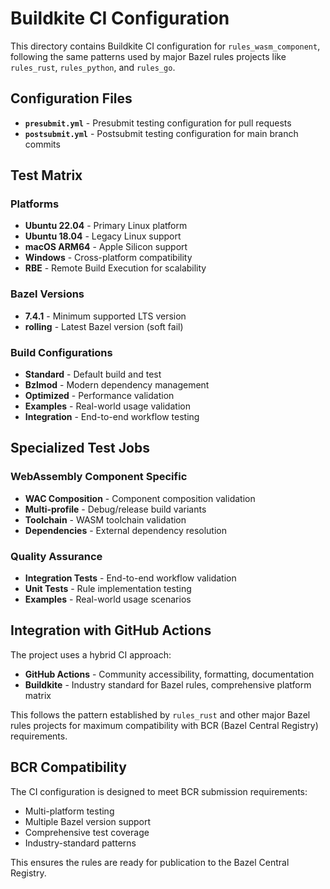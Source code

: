 # Buildkite CI Configuration

This directory contains Buildkite CI configuration for `rules_wasm_component`, following the same patterns used by major Bazel rules projects like `rules_rust`, `rules_python`, and `rules_go`.

## Configuration Files

- **`presubmit.yml`** - Presubmit testing configuration for pull requests
- **`postsubmit.yml`** - Postsubmit testing configuration for main branch commits

## Test Matrix

### Platforms

- **Ubuntu 22.04** - Primary Linux platform
- **Ubuntu 18.04** - Legacy Linux support
- **macOS ARM64** - Apple Silicon support
- **Windows** - Cross-platform compatibility
- **RBE** - Remote Build Execution for scalability

### Bazel Versions

- **7.4.1** - Minimum supported LTS version
- **rolling** - Latest Bazel version (soft fail)

### Build Configurations

- **Standard** - Default build and test
- **Bzlmod** - Modern dependency management
- **Optimized** - Performance validation
- **Examples** - Real-world usage validation
- **Integration** - End-to-end workflow testing

## Specialized Test Jobs

### WebAssembly Component Specific

- **WAC Composition** - Component composition validation
- **Multi-profile** - Debug/release build variants
- **Toolchain** - WASM toolchain validation
- **Dependencies** - External dependency resolution

### Quality Assurance

- **Integration Tests** - End-to-end workflow validation
- **Unit Tests** - Rule implementation testing
- **Examples** - Real-world usage scenarios

## Integration with GitHub Actions

The project uses a hybrid CI approach:

- **GitHub Actions** - Community accessibility, formatting, documentation
- **Buildkite** - Industry standard for Bazel rules, comprehensive platform matrix

This follows the pattern established by `rules_rust` and other major Bazel rules projects for maximum compatibility with BCR (Bazel Central Registry) requirements.

## BCR Compatibility

The CI configuration is designed to meet BCR submission requirements:

- Multi-platform testing
- Multiple Bazel version support
- Comprehensive test coverage
- Industry-standard patterns

This ensures the rules are ready for publication to the Bazel Central Registry.
